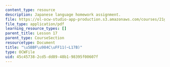 ```yaml
---
content_type: resource
description: Japanese language homework assignment.
file: https://ol-ocw-studio-app-production.s3.amazonaws.com/courses/21g-504-japanese-iv-spring-2009/45c457382cd5dd8948b198395f00607f_MIT21G_504S09_hw17.pdf
file_type: application/pdf
learning_resource_types: []
parent_title: Lesson 17
parent_type: CourseSection
resourcetype: Document
title: "\u5BBF\u984C\uFF11(~L17B)"
type: OCWFile
uid: 45c45738-2cd5-dd89-48b1-98395f00607f
---
```

